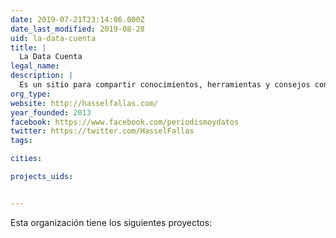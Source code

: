 ```yaml
---
date: 2019-07-21T23:14:06.000Z
date_last_modified: 2019-08-28
uid: la-data-cuenta
title: |
  La Data Cuenta
legal_name: 
description: |
  Es un sitio para compartir conocimientos, herramientas y consejos con todos los interesados en el periodismo de datos y la visualización.
org_type: 
website: http://hasselfallas.com/
year_founded: 2013
facebook: https://www.facebook.com/periodismoydatos
twitter: https://twitter.com/HasselFallas
tags:

cities: 

projects_uids:


---
```


Esta organización tiene los siguientes proyectos:


